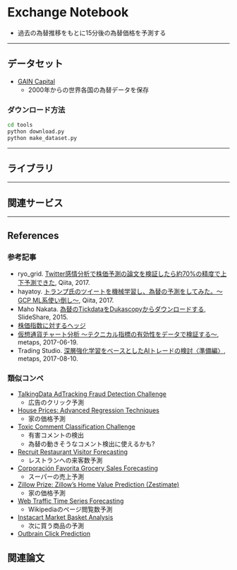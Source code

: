 # Exchange Notebook

- 過去の為替推移をもとに15分後の為替価格を予測する

----------------------------------------------------------------------------------------------------------------------------------------------------------

## データセット

- [GAIN Capital](http://ratedata.gaincapital.com/)
	- 2000年からの世界各国の為替データを保存

### ダウンロード方法

```bash
cd tools
python download.py
python make_dataset.py
```

----------------------------------------------------------------------------------------------------------------------------------------------------------

## ライブラリ


----------------------------------------------------------------------------------------------------------------------------------------------------------

## 関連サービス

-----------------------------------------------------------------------------------------------------------------------------------------------------------

## References

### 参考記事

- ryo_grid. [Twitter感情分析で株価予測の論文を検証したら約70%の精度で上下予測できた](https://qiita.com/ryo_grid/items/5a5ecc602186a3381c87), Qiita, 2017.
- hayatoy. [トランプ氏のツイートを機械学習し、為替の予測をしてみた。〜GCP ML系使い倒し〜](http://qiita.com/hayatoy/items/708aa3fced2d37bc026c), Qiita, 2017.
- Maho Nakata. [為替のTickdataをDukascopyからダウンロードする](https://www.slideshare.net/NakataMaho/tickdata), SlideShare, 2015.
- [株価指数に対するヘッジ](https://imoz.jp/fund/correlation.html)
- [仮想通貨チャート分析 〜テクニカル指標の有効性をデータで検証する〜](http://www.metaps.com/press/ja/blog-jp/367-2017-06-19-05-41-41), metaps, 2017-06-19.
- Trading Studio. [深層強化学習をベースとしたAIトレードの検討〈準備編〉](http://www.metaps.com/press/ja/blog-jp/373-ai), metaps, 2017-08-10.

### 類似コンペ

- [TalkingData AdTracking Fraud Detection Challenge](https://www.kaggle.com/c/talkingdata-adtracking-fraud-detection)
	- 広告のクリック予測
- [House Prices: Advanced Regression Techniques](https://www.kaggle.com/c/house-prices-advanced-regression-techniques)
	- 家の価格予測
- [Toxic Comment Classification Challenge](https://www.kaggle.com/c/jigsaw-toxic-comment-classification-challenge)
	- 有害コメントの検出
	- 為替の動きそうなコメント検出に使えるかも?
- [Recruit Restaurant Visitor Forecasting](https://www.kaggle.com/c/recruit-restaurant-visitor-forecasting)
	- レストランへの来客数予測
- [Corporación Favorita Grocery Sales Forecasting](https://www.kaggle.com/c/favorita-grocery-sales-forecasting)
	- スーパーの売上予測
- [Zillow Prize: Zillow’s Home Value Prediction (Zestimate)](https://www.kaggle.com/c/zillow-prize-1)
	- 家の価格予測 
- [Web Traffic Time Series Forecasting](https://www.kaggle.com/c/web-traffic-time-series-forecasting)
	- Wikipediaのページ閲覧数予測
- [Instacart Market Basket Analysis](https://www.kaggle.com/c/instacart-market-basket-analysis)
	- 次に買う商品の予測
- [Outbrain Click Prediction](https://www.kaggle.com/c/outbrain-click-prediction)

## 関連論文

